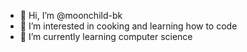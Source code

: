 - 👋 Hi, I’m @moonchild-bk
- 👀 I’m interested in cooking and learning how to code
- 🌱 I’m currently learning computer science

<!---
moonchild-bk/moonchild-bk is a ✨ special ✨ repository because its `README.md` (this file) appears on your GitHub profile.
You can click the Preview link to take a look at your changes.
--->
